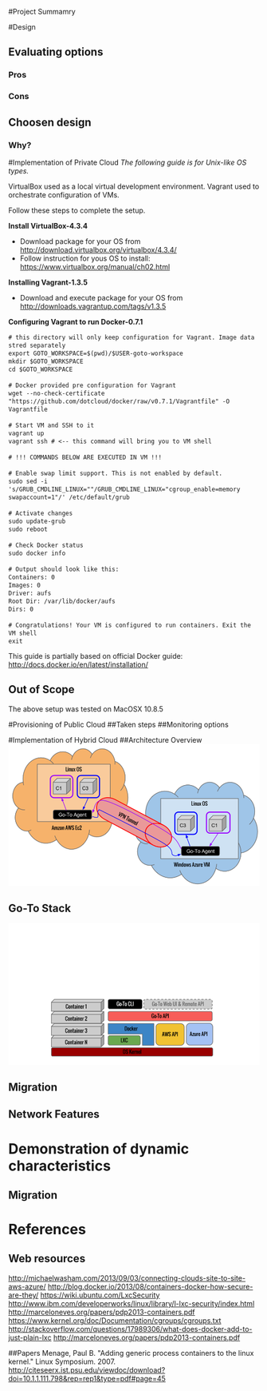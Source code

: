 #Project Summamry

#Design
## Evaluating options
### Pros
### Cons
## Choosen design
### Why?

#Implementation of Private Cloud
*The following guide is for Unix-like OS types.*

VirtualBox used as a local virtual development environment.
Vagrant used to orchestrate configuration of VMs.

Follow these steps to complete the setup.

__Install VirtualBox-4.3.4__

  * Download package for your OS from http://download.virtualbox.org/virtualbox/4.3.4/
  * Follow instruction for yous OS to install: https://www.virtualbox.org/manual/ch02.html

__Installing Vagrant-1.3.5__

  * Download and execute package for your OS from http://downloads.vagrantup.com/tags/v1.3.5

__Configuring Vagrant to run Docker-0.7.1__ 

    # this directory will only keep configuration for Vagrant. Image data stred separately
    export GOTO_WORKSPACE=$(pwd)/$USER-goto-workspace
    mkdir $GOTO_WORKSPACE
    cd $GOTO_WORKSPACE
    
    # Docker provided pre configuration for Vagrant
    wget --no-check-certificate "https://github.com/dotcloud/docker/raw/v0.7.1/Vagrantfile" -O Vagrantfile
    
    # Start VM and SSH to it
    vagrant up
    vagrant ssh # <-- this command will bring you to VM shell
    
    # !!! COMMANDS BELOW ARE EXECUTED IN VM !!!
    
    # Enable swap limit support. This is not enabled by default.
    sudo sed -i 's/GRUB_CMDLINE_LINUX=""/GRUB_CMDLINE_LINUX="cgroup_enable=memory swapaccount=1"/' /etc/default/grub
    
    # Activate changes
    sudo update-grub
    sudo reboot
    
    # Check Docker status
    sudo docker info
    
    # Output should look like this:
    Containers: 0
    Images: 0
    Driver: aufs
    Root Dir: /var/lib/docker/aufs
    Dirs: 0
    
    # Congratulations! Your VM is configured to run containers. Exit the VM shell
    exit 

This guide is partially based on official Docker guide: http://docs.docker.io/en/latest/installation/

## Out of Scope
The above setup was tested on MacOSX 10.8.5

#Provisioning of Public Cloud
##Taken steps
##Monitoring options

#Implementation of Hybrid Cloud
##Architecture Overview
![Architecture Overview](HybridCloudOverview.png)

## Go-To Stack
![Go-To Stack](GoToStack.png)

## Migration

## Network Features

# Demonstration of dynamic characteristics
## Migration
  
# References
## Web resources
http://michaelwasham.com/2013/09/03/connecting-clouds-site-to-site-aws-azure/
http://blog.docker.io/2013/08/containers-docker-how-secure-are-they/
https://wiki.ubuntu.com/LxcSecurity
http://www.ibm.com/developerworks/linux/library/l-lxc-security/index.html
http://marceloneves.org/papers/pdp2013-containers.pdf
https://www.kernel.org/doc/Documentation/cgroups/cgroups.txt
http://stackoverflow.com/questions/17989306/what-does-docker-add-to-just-plain-lxc
http://marceloneves.org/papers/pdp2013-containers.pdf

##Papers
Menage, Paul B. "Adding generic process containers to the linux kernel." Linux Symposium. 2007.
http://citeseerx.ist.psu.edu/viewdoc/download?doi=10.1.1.111.798&rep=rep1&type=pdf#page=45





